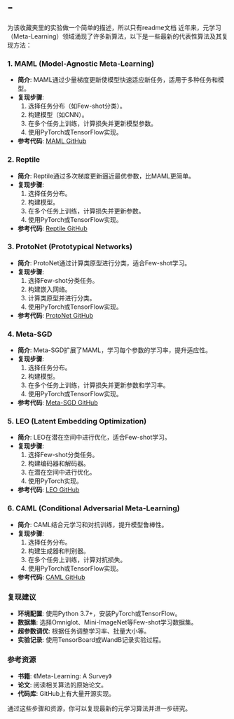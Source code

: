 # -
为该收藏夹里的实验做一个简单的描述，所以只有readme文档
近年来，元学习（Meta-Learning）领域涌现了许多新算法，以下是一些最新的代表性算法及其复现方法：

### 1. **MAML (Model-Agnostic Meta-Learning)**
   - **简介**: MAML通过少量梯度更新使模型快速适应新任务，适用于多种任务和模型。
   - **复现步骤**:
     1. 选择任务分布（如Few-shot分类）。
     2. 构建模型（如CNN）。
     3. 在多个任务上训练，计算损失并更新模型参数。
     4. 使用PyTorch或TensorFlow实现。
   - **参考代码**: [MAML GitHub](https://github.com/cbfinn/maml)

### 2. **Reptile**
   - **简介**: Reptile通过多次梯度更新逼近最优参数，比MAML更简单。
   - **复现步骤**:
     1. 选择任务分布。
     2. 构建模型。
     3. 在多个任务上训练，计算损失并更新参数。
     4. 使用PyTorch或TensorFlow实现。
   - **参考代码**: [Reptile GitHub](https://github.com/openai/supervised-reptile)

### 3. **ProtoNet (Prototypical Networks)**
   - **简介**: ProtoNet通过计算类原型进行分类，适合Few-shot学习。
   - **复现步骤**:
     1. 选择Few-shot分类任务。
     2. 构建嵌入网络。
     3. 计算类原型并进行分类。
     4. 使用PyTorch或TensorFlow实现。
   - **参考代码**: [ProtoNet GitHub](https://github.com/jakesnell/prototypical-networks)

### 4. **Meta-SGD**
   - **简介**: Meta-SGD扩展了MAML，学习每个参数的学习率，提升适应性。
   - **复现步骤**:
     1. 选择任务分布。
     2. 构建模型。
     3. 在多个任务上训练，计算损失并更新参数和学习率。
     4. 使用PyTorch或TensorFlow实现。
   - **参考代码**: [Meta-SGD GitHub](https://github.com/markdtw/meta-learning-lstm-pytorch)

### 5. **LEO (Latent Embedding Optimization)**
   - **简介**: LEO在潜在空间中进行优化，适合Few-shot学习。
   - **复现步骤**:
     1. 选择Few-shot分类任务。
     2. 构建编码器和解码器。
     3. 在潜在空间中进行优化。
     4. 使用PyTorch实现。
   - **参考代码**: [LEO GitHub](https://github.com/deepmind/leo)

### 6. **CAML (Conditional Adversarial Meta-Learning)**
   - **简介**: CAML结合元学习和对抗训练，提升模型鲁棒性。
   - **复现步骤**:
     1. 选择任务分布。
     2. 构建生成器和判别器。
     3. 在多个任务上训练，计算对抗损失。
     4. 使用PyTorch或TensorFlow实现。
   - **参考代码**: [CAML GitHub](https://github.com/alshedivat/caml)

### 复现建议
- **环境配置**: 使用Python 3.7+，安装PyTorch或TensorFlow。
- **数据集**: 选择Omniglot、Mini-ImageNet等Few-shot学习数据集。
- **超参数调优**: 根据任务调整学习率、批量大小等。
- **实验记录**: 使用TensorBoard或WandB记录实验过程。

### 参考资源
- **书籍**: 《Meta-Learning: A Survey》
- **论文**: 阅读相关算法的原始论文。
- **代码库**: GitHub上有大量开源实现。

通过这些步骤和资源，你可以复现最新的元学习算法并进一步研究。
